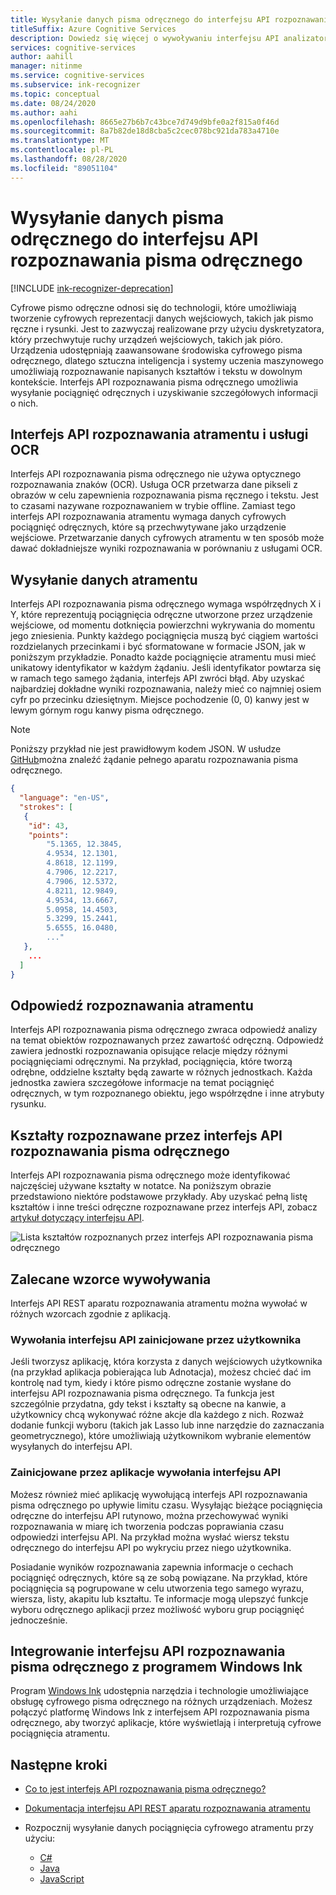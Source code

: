 ```yaml
---
title: Wysyłanie danych pisma odręcznego do interfejsu API rozpoznawania pisma odręcznego
titleSuffix: Azure Cognitive Services
description: Dowiedz się więcej o wywoływaniu interfejsu API analizatora farb dla różnych aplikacji
services: cognitive-services
author: aahill
manager: nitinme
ms.service: cognitive-services
ms.subservice: ink-recognizer
ms.topic: conceptual
ms.date: 08/24/2020
ms.author: aahi
ms.openlocfilehash: 8665e27b6b7c43bce7d749d9bfe0a2f815a0f46d
ms.sourcegitcommit: 8a7b82de18d8cba5c2cec078bc921da783a4710e
ms.translationtype: MT
ms.contentlocale: pl-PL
ms.lasthandoff: 08/28/2020
ms.locfileid: "89051104"
---
```

# <a name="send-ink-data-to-the-ink-recognizer-api"></a>Wysyłanie danych pisma odręcznego do interfejsu API rozpoznawania pisma odręcznego 

[!INCLUDE [ink-recognizer-deprecation](../includes/deprecation-note.md)]

Cyfrowe pismo odręczne odnosi się do technologii, które umożliwiają tworzenie cyfrowych reprezentacji danych wejściowych, takich jak pismo ręczne i rysunki. Jest to zazwyczaj realizowane przy użyciu dyskretyzatora, który przechwytuje ruchy urządzeń wejściowych, takich jak pióro. Urządzenia udostępniają zaawansowane środowiska cyfrowego pisma odręcznego, dlatego sztuczna inteligencja i systemy uczenia maszynowego umożliwiają rozpoznawanie napisanych kształtów i tekstu w dowolnym kontekście. Interfejs API rozpoznawania pisma odręcznego umożliwia wysyłanie pociągnięć odręcznych i uzyskiwanie szczegółowych informacji o nich. 

## <a name="the-ink-recognizer-api-vs-ocr-services"></a>Interfejs API rozpoznawania atramentu i usługi OCR

Interfejs API rozpoznawania pisma odręcznego nie używa optycznego rozpoznawania znaków (OCR). Usługa OCR przetwarza dane pikseli z obrazów w celu zapewnienia rozpoznawania pisma ręcznego i tekstu. Jest to czasami nazywane rozpoznawaniem w trybie offline. Zamiast tego interfejs API rozpoznawania atramentu wymaga danych cyfrowych pociągnięć odręcznych, które są przechwytywane jako urządzenie wejściowe. Przetwarzanie danych cyfrowych atramentu w ten sposób może dawać dokładniejsze wyniki rozpoznawania w porównaniu z usługami OCR. 

## <a name="sending-ink-data"></a>Wysyłanie danych atramentu

Interfejs API rozpoznawania pisma odręcznego wymaga współrzędnych X i Y, które reprezentują pociągnięcia odręczne utworzone przez urządzenie wejściowe, od momentu dotknięcia powierzchni wykrywania do momentu jego zniesienia. Punkty każdego pociągnięcia muszą być ciągiem wartości rozdzielanych przecinkami i być sformatowane w formacie JSON, jak w poniższym przykładzie. Ponadto każde pociągnięcie atramentu musi mieć unikatowy identyfikator w każdym żądaniu. Jeśli identyfikator powtarza się w ramach tego samego żądania, interfejs API zwróci błąd. Aby uzyskać najbardziej dokładne wyniki rozpoznawania, należy mieć co najmniej osiem cyfr po przecinku dziesiętnym. Miejsce pochodzenie (0, 0) kanwy jest w lewym górnym rogu kanwy pisma odręcznego.

> [!NOTE]
> Poniższy przykład nie jest prawidłowym kodem JSON. W usłudze [GitHub](https://go.microsoft.com/fwlink/?linkid=2089909)można znaleźć żądanie pełnego aparatu rozpoznawania pisma odręcznego.
 
```json
{
  "language": "en-US",
  "strokes": [
   {
    "id": 43,
    "points": 
        "5.1365, 12.3845,
        4.9534, 12.1301,
        4.8618, 12.1199,
        4.7906, 12.2217,
        4.7906, 12.5372,
        4.8211, 12.9849,
        4.9534, 13.6667,
        5.0958, 14.4503,
        5.3299, 15.2441,
        5.6555, 16.0480,
        ..."
   },
    ...
  ]
}
```

## <a name="ink-recognizer-response"></a>Odpowiedź rozpoznawania atramentu

Interfejs API rozpoznawania pisma odręcznego zwraca odpowiedź analizy na temat obiektów rozpoznawanych przez zawartość odręczną. Odpowiedź zawiera jednostki rozpoznawania opisujące relacje między różnymi pociągnięciami odręcznymi. Na przykład, pociągnięcia, które tworzą odrębne, oddzielne kształty będą zawarte w różnych jednostkach. Każda jednostka zawiera szczegółowe informacje na temat pociągnięć odręcznych, w tym rozpoznanego obiektu, jego współrzędne i inne atrybuty rysunku.

## <a name="shapes-recognized-by-the-ink-recognizer-api"></a>Kształty rozpoznawane przez interfejs API rozpoznawania pisma odręcznego

Interfejs API rozpoznawania pisma odręcznego może identyfikować najczęściej używane kształty w notatce. Na poniższym obrazie przedstawiono niektóre podstawowe przykłady. Aby uzyskać pełną listę kształtów i inne treści odręczne rozpoznawane przez interfejs API, zobacz [artykuł dotyczący interfejsu API](https://go.microsoft.com/fwlink/?linkid=2089907). 

![Lista kształtów rozpoznanych przez interfejs API rozpoznawania pisma odręcznego](../media/shapes.png)

## <a name="recommended-calling-patterns"></a>Zalecane wzorce wywoływania

Interfejs API REST aparatu rozpoznawania atramentu można wywołać w różnych wzorcach zgodnie z aplikacją. 

### <a name="user-initiated-api-calls"></a>Wywołania interfejsu API zainicjowane przez użytkownika

Jeśli tworzysz aplikację, która korzysta z danych wejściowych użytkownika (na przykład aplikacja pobierająca lub Adnotacja), możesz chcieć dać im kontrolę nad tym, kiedy i które pismo odręczne zostanie wysłane do interfejsu API rozpoznawania pisma odręcznego. Ta funkcja jest szczególnie przydatna, gdy tekst i kształty są obecne na kanwie, a użytkownicy chcą wykonywać różne akcje dla każdego z nich. Rozważ dodanie funkcji wyboru (takich jak Lasso lub inne narzędzie do zaznaczania geometrycznego), które umożliwiają użytkownikom wybranie elementów wysyłanych do interfejsu API.  

### <a name="app-initiated-api-calls"></a>Zainicjowane przez aplikacje wywołania interfejsu API

Możesz również mieć aplikację wywołującą interfejs API rozpoznawania pisma odręcznego po upływie limitu czasu. Wysyłając bieżące pociągnięcia odręczne do interfejsu API rutynowo, można przechowywać wyniki rozpoznawania w miarę ich tworzenia podczas poprawiania czasu odpowiedzi interfejsu API. Na przykład można wysłać wiersz tekstu odręcznego do interfejsu API po wykryciu przez niego użytkownika. 

Posiadanie wyników rozpoznawania zapewnia informacje o cechach pociągnięć odręcznych, które są ze sobą powiązane. Na przykład, które pociągnięcia są pogrupowane w celu utworzenia tego samego wyrazu, wiersza, listy, akapitu lub kształtu. Te informacje mogą ulepszyć funkcje wyboru odręcznego aplikacji przez możliwość wyboru grup pociągnięć jednocześnie.

## <a name="integrate-the-ink-recognizer-api-with-windows-ink"></a>Integrowanie interfejsu API rozpoznawania pisma odręcznego z programem Windows Ink

Program [Windows Ink](https://docs.microsoft.com/windows/uwp/design/input/pen-and-stylus-interactions) udostępnia narzędzia i technologie umożliwiające obsługę cyfrowego pisma odręcznego na różnych urządzeniach. Możesz połączyć platformę Windows Ink z interfejsem API rozpoznawania pisma odręcznego, aby tworzyć aplikacje, które wyświetlają i interpretują cyfrowe pociągnięcia atramentu.

## <a name="next-steps"></a>Następne kroki

* [Co to jest interfejs API rozpoznawania pisma odręcznego?](../overview.md)
* [Dokumentacja interfejsu API REST aparatu rozpoznawania atramentu](https://go.microsoft.com/fwlink/?linkid=2089907)

* Rozpocznij wysyłanie danych pociągnięcia cyfrowego atramentu przy użyciu:
    * [C#](../quickstarts/csharp.md)
    * [Java](../quickstarts/java.md)
    * [JavaScript](../quickstarts/javascript.md)
